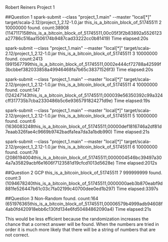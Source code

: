 Robert Reiners
Project 1

##Question 1
spark-submit --class "project_1.main" --master "local[*]" target/scala-2.12/project_1_2.12-1.0.jar this_is_a_bitcoin_block_of_51745511 2 10000000
	found. count:38908
	(1147117158this_is_a_bitcoin_block_of_51745511,00c05f3f2b83892a5526123a27786c516aa1506174b9487cad33222cc0b81419)
	Time elapsed:20s

spark-submit --class "project_1.main" --master "local[*]" target/scala-2.12/project_1_2.12-1.0.jar this_is_a_bitcoin_block_of_51745511 3 10000000
	found. count:2413
	(991567799this_is_a_bitcoin_block_of_51745511,0002e444cf72788a42599f3bcbbef382033858a49946468fa7b65c38371526f3)
	Time elapsed:20s

spark-submit --class "project_1.main" --master "local[*]" target/scala-2.12/project_1_2.12-1.0.jar this_is_a_bitcoin_block_of_51745511 4 10000000
	found. count:147
	(124247143this_is_a_bitcoin_block_of_51745511,000039e56350392c99a324cff317735b7cba2330486b5c6e9365791824271d9e)
	Time elapsed:19s

spark-submit --class "project_1.main" --master "local[*]" target/scala-2.12/project_1_2.12-1.0.jar this_is_a_bitcoin_block_of_51745511 5 10000000
	found. count:6
	(1636083248this_is_a_bitcoin_block_of_51745511,00000def1816746a2df81d7eaab326fae4c9669b9742badfa1ea7da3a1bdb990)
	Time elapsed:21s

spark-submit --class "project_1.main" --master "local[*]" target/scala-2.12/project_1_2.12-1.0.jar this_is_a_bitcoin_block_of_51745511 6 10000000
	found. count:78
	(2086194004this_is_a_bitcoin_block_of_51745511,0000004546bc39497a304a7a35829acbf6e1606f7123581d19cfcd1013d5628e)
	Time elapsed:2012s

##Question 2
GCP
this_is_a_bitcoin_block_of_51745511
7
999999999
	found. count:3
	(1094678240this_is_a_bitcoin_block_of_51745511,0000000aeb3b870eabf9d881fe526447b61c03c7fa02199c40700dee0ed1b297)
	Time elapsed:3397s

##Question 3
Non-Random
	found. count:164
	(651976365this_is_a_bitcoin_block_of_51745511,00006579b4999adb94608f4ab0fd420918ebb6c130fd134e6fd50484862090a4)
	Time elapsed:21s

This would be less efficient because the randomization increases the chance that a correct answer will be found. When the numbers are tried in order it is much more likely that there will be a string of numbers that are not correct.
